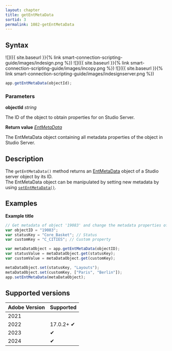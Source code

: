 ```yaml
---
layout: chapter
title: getEntMetaData
sortid: 3
permalink: 1082-getEntMetaData
---
```


## Syntax

![]({{ site.baseurl }}{% link smart-connection-scripting-guide/images/indesign.png %}) ![]({{ site.baseurl }}{% link smart-connection-scripting-guide/images/incopy.png %}) ![]({{ site.baseurl }}{% link smart-connection-scripting-guide/images/indesignserver.png %})

```javascript
app.getEntMetaData(objectId);
```

### Parameters

**objectId** _string_

The ID of the object to obtain properties for on Studio Server.

**Return value** [_EntMetaData_](../../EntMetaData/index.md)

The EntMetaData object containing all metadata properties of the object in Studio Server.

## Description

The `getEntMetaData()` method returns an [EntMetaData](../../EntMetaData/index.md) object of a Studio server object by its ID.  
The EntMetaData object can be manipulated by setting new metadata by using [`setEntMetaData()`](./setEntMetaData.md).

## Examples

**Example title**

```javascript
// Get metadata of object '19083' and change the metadata properties of the Studio server object.
var objectID = "19083";
var statusKey = "Core_Basket"; // Status
var customKey = "C_CITIES"; // Custom property

var metaDataObject = app.getEntMetaData(objectID);
var statusValue = metaDataObject.get(statusKey);
var customValue = metaDataObject.get(customKey);

metaDataObject.set(statusKey, "Layouts");
metaDataObject.set(customKey, ["Paris", "Berlin"]);
app.setEntMetaData(metaDataObject);
```

## Supported versions

| Adobe Version | Supported |
| ------------- | --------- |
| 2021          |           |
| 2022          | 17.0.2+ ✔ |
| 2023          | ✔         |
| 2024          | ✔         |
